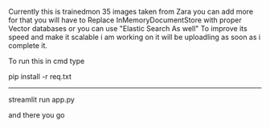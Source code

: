 Currently this is trainedmon 35 images taken from Zara you can add more for that you will have to Replace InMemoryDocumentStore with proper Vector databases or you can use "Elastic Search As well"
To improve its speed and make it scalable i am working on it will be uploadling as soon as i complete it.

To run this 
in cmd type

pip install -r req.txt

__________________________________

streamlit run app.py

and there you go
